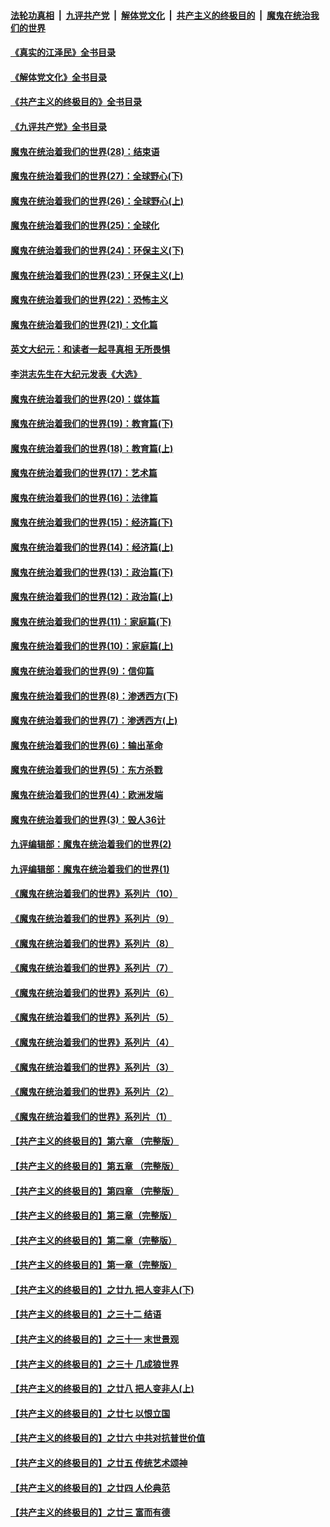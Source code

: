 ####  [法轮功真相](../../../../basic/blob/master/README.md?t=08131031) &nbsp;|&nbsp; [九评共产党](../../../../9ping.md/blob/master/README.md?t=08131031) &nbsp;|&nbsp; [解体党文化](../../../../jtdwh.md/blob/master/README.md?t=08131031)  &nbsp;|&nbsp; [共产主义的终极目的](../../../../gczydzjmd.md/blob/master/README.md?t=08131031) &nbsp;|&nbsp; [魔鬼在统治我们的世界](../../../../mgztzwmdsj.md/blob/master/README.md?t=08131031) 

#### [《真实的江泽民》全书目录](../pages/nsc422/n13721399.md?t=08131031) 

#### [《解体党文化》全书目录](../pages/nsc422/n13721157.md?t=08131031) 

#### [《共产主义的终极目的》全书目录](../pages/nsc422/n13721048.md?t=08131031) 

#### [《九评共产党》全书目录](../pages/nsc422/n13708085.md?t=08131031) 

#### [魔鬼在统治着我们的世界(28)：结束语](../pages/nsc422/n10936246.md?t=08131031) 

#### [魔鬼在统治着我们的世界(27)：全球野心(下)](../pages/nsc422/n10928319.md?t=08131031) 

#### [魔鬼在统治着我们的世界(26)：全球野心(上)](../pages/nsc422/n10900318.md?t=08131031) 

#### [魔鬼在统治着我们的世界(25)：全球化](../pages/nsc422/n10788205.md?t=08131031) 

#### [魔鬼在统治着我们的世界(24)：环保主义(下)](../pages/nsc422/n10695307.md?t=08131031) 

#### [魔鬼在统治着我们的世界(23)：环保主义(上)](../pages/nsc422/n10688613.md?t=08131031) 

#### [魔鬼在统治着我们的世界(22)：恐怖主义](../pages/nsc422/n10614727.md?t=08131031) 

#### [魔鬼在统治着我们的世界(21)：文化篇](../pages/nsc422/n10597706.md?t=08131031) 

#### [英文大纪元：和读者一起寻真相 无所畏惧](../pages/nsc422/n12542027.md?t=08131031) 

#### [李洪志先生在大纪元发表《大选》](../pages/nsc422/n12534746.md?t=08131031) 

#### [魔鬼在统治着我们的世界(20)：媒体篇](../pages/nsc422/n10586579.md?t=08131031) 

#### [魔鬼在统治着我们的世界(19)：教育篇(下)](../pages/nsc422/n10564808.md?t=08131031) 

#### [魔鬼在统治着我们的世界(18)：教育篇(上)](../pages/nsc422/n10526970.md?t=08131031) 

#### [魔鬼在统治着我们的世界(17)：艺术篇](../pages/nsc422/n10499093.md?t=08131031) 

#### [魔鬼在统治着我们的世界(16)：法律篇](../pages/nsc422/n10485969.md?t=08131031) 

#### [魔鬼在统治着我们的世界(15)：经济篇(下)](../pages/nsc422/n10469975.md?t=08131031) 

#### [魔鬼在统治着我们的世界(14)：经济篇(上)](../pages/nsc422/n10457370.md?t=08131031) 

#### [魔鬼在统治着我们的世界(13)：政治篇(下)](../pages/nsc422/n10448270.md?t=08131031) 

#### [魔鬼在统治着我们的世界(12)：政治篇(上)](../pages/nsc422/n10444576.md?t=08131031) 

#### [魔鬼在统治着我们的世界(11)：家庭篇(下)](../pages/nsc422/n10440961.md?t=08131031) 

#### [魔鬼在统治着我们的世界(10)：家庭篇(上)](../pages/nsc422/n10435448.md?t=08131031) 

#### [魔鬼在统治着我们的世界(9)：信仰篇](../pages/nsc422/n10432159.md?t=08131031) 

#### [魔鬼在统治着我们的世界(8)：渗透西方(下)](../pages/nsc422/n10429603.md?t=08131031) 

#### [魔鬼在统治着我们的世界(7)：渗透西方(上)](../pages/nsc422/n10426013.md?t=08131031) 

#### [魔鬼在统治着我们的世界(6)：输出革命](../pages/nsc422/n10421536.md?t=08131031) 

#### [魔鬼在统治着我们的世界(5)：东方杀戮](../pages/nsc422/n10417707.md?t=08131031) 

#### [魔鬼在统治着我们的世界(4)：欧洲发端](../pages/nsc422/n10414890.md?t=08131031) 

#### [魔鬼在统治着我们的世界(3)：毁人36计](../pages/nsc422/n10411583.md?t=08131031) 

#### [九评编辑部：魔鬼在统治着我们的世界(2)](../pages/nsc422/n10410036.md?t=08131031) 

#### [九评编辑部：魔鬼在统治着我们的世界(1)](../pages/nsc422/n10406825.md?t=08131031) 

#### [《魔鬼在统治着我们的世界》系列片（10）](../pages/nsc422/n12292670.md?t=08131031) 

#### [《魔鬼在统治着我们的世界》系列片（9）](../pages/nsc422/n12290859.md?t=08131031) 

#### [《魔鬼在统治着我们的世界》系列片（8）](../pages/nsc422/n12287445.md?t=08131031) 

#### [《魔鬼在统治着我们的世界》系列片（7）](../pages/nsc422/n12283425.md?t=08131031) 

#### [《魔鬼在统治着我们的世界》系列片（6）](../pages/nsc422/n12282314.md?t=08131031) 

#### [《魔鬼在统治着我们的世界》系列片（5）](../pages/nsc422/n12281419.md?t=08131031) 

#### [《魔鬼在统治着我们的世界》系列片（4）](../pages/nsc422/n12274024.md?t=08131031) 

#### [《魔鬼在统治着我们的世界》系列片（3）](../pages/nsc422/n12271322.md?t=08131031) 

#### [《魔鬼在统治着我们的世界》系列片（2）](../pages/nsc422/n12269049.md?t=08131031) 

#### [《魔鬼在统治着我们的世界》系列片（1）](../pages/nsc422/n12267575.md?t=08131031) 

#### [【共产主义的终极目的】第六章 （完整版）](../pages/nsc422/n11428913.md?t=08131031) 

#### [【共产主义的终极目的】第五章 （完整版）](../pages/nsc422/n11428912.md?t=08131031) 

#### [【共产主义的终极目的】第四章 （完整版）](../pages/nsc422/n11428907.md?t=08131031) 

#### [【共产主义的终极目的】第三章（完整版）](../pages/nsc422/n11428848.md?t=08131031) 

#### [【共产主义的终极目的】第二章（完整版）](../pages/nsc422/n11428831.md?t=08131031) 

#### [【共产主义的终极目的】第一章（完整版）](../pages/nsc422/n11417651.md?t=08131031) 

#### [【共产主义的终极目的】之廿九 把人变非人(下)](../pages/nsc422/n11344140.md?t=08131031) 

#### [【共产主义的终极目的】之三十二 结语](../pages/nsc422/n11360535.md?t=08131031) 

#### [【共产主义的终极目的】之三十一 末世景观](../pages/nsc422/n11351129.md?t=08131031) 

#### [【共产主义的终极目的】之三十 几成狼世界](../pages/nsc422/n11348280.md?t=08131031) 

#### [【共产主义的终极目的】之廿八 把人变非人(上)](../pages/nsc422/n11340492.md?t=08131031) 

#### [【共产主义的终极目的】之廿七 以恨立国](../pages/nsc422/n11336944.md?t=08131031) 

#### [【共产主义的终极目的】之廿六 中共对抗普世价值](../pages/nsc422/n11324785.md?t=08131031) 

#### [【共产主义的终极目的】之廿五 传统艺术颂神](../pages/nsc422/n11296396.md?t=08131031) 

#### [【共产主义的终极目的】之廿四 人伦典范](../pages/nsc422/n11296397.md?t=08131031) 

#### [【共产主义的终极目的】之廿三 富而有德](../pages/nsc422/n11283598.md?t=08131031) 

